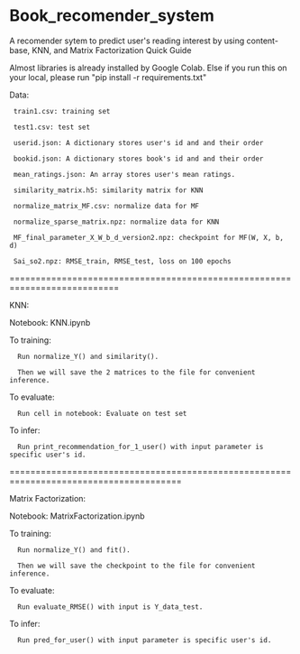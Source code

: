 # Book_recomender_system

A recomender sytem to predict user's reading interest by using content-base, KNN, and Matrix Factorization
Quick Guide

Almost libraries is already installed by Google Colab. Else if you run this on your local, please run "pip install -r requirements.txt"

Data:

     train1.csv: training set
     
     test1.csv: test set
     
     userid.json: A dictionary stores user's id and and their order
     
     bookid.json: A dictionary stores book's id and and their order
     
     mean_ratings.json: An array stores user's mean ratings.
     
     similarity_matrix.h5: similarity matrix for KNN
     
     normalize_matrix_MF.csv: normalize data for MF
     
     normalize_sparse_matrix.npz: normalize data for KNN
     
     MF_final_parameter_X_W_b_d_version2.npz: checkpoint for MF(W, X, b, d)
     
     Sai_so2.npz: RMSE_train, RMSE_test, loss on 100 epochs
     
===========================================================================

KNN: 

Notebook: KNN.ipynb

To training: 

      Run normalize_Y() and similarity().
      
      Then we will save the 2 matrices to the file for convenient inference.
      
To evaluate:

      Run cell in notebook: Evaluate on test set
      
To infer:

      Run print_recommendation_for_1_user() with input parameter is specific user's id.
      
=======================================================================================

Matrix Factorization:

Notebook: MatrixFactorization.ipynb

To training: 

      Run normalize_Y() and fit().
      
      Then we will save the checkpoint to the file for convenient inference.

To evaluate:

      Run evaluate_RMSE() with input is Y_data_test.
      
 To infer:
 
      Run pred_for_user() with input parameter is specific user's id.
